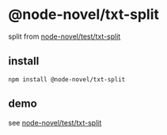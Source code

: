 # @node-novel/txt-split

split from [node-novel/test/txt-split](https://github.com/bluelovers/node-novel/tree/master/test/txt-split)

## install

```nodemon
npm install @node-novel/txt-split
```

## demo

see [node-novel/test/txt-split](https://github.com/bluelovers/node-novel/tree/master/test/txt-split)

